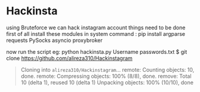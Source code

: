 # Hackinsta
using Bruteforce we can hack instagram account
things need to be done 
first of all install these modules in system
command :
pip install argparse requests PySocks asyncio proxybroker
  
  
  now run the script
  eg: python hackinsta.py Username passwords.txt
  $ git clone https://github.com/alireza310/Hackinstagram
> Cloning into `alireza310/Hackinstagram`...
> remote: Counting objects: 10, done.
> remote: Compressing objects: 100% (8/8), done.
> remove: Total 10 (delta 1), reused 10 (delta 1)
> Unpacking objects: 100% (10/10), done
  
